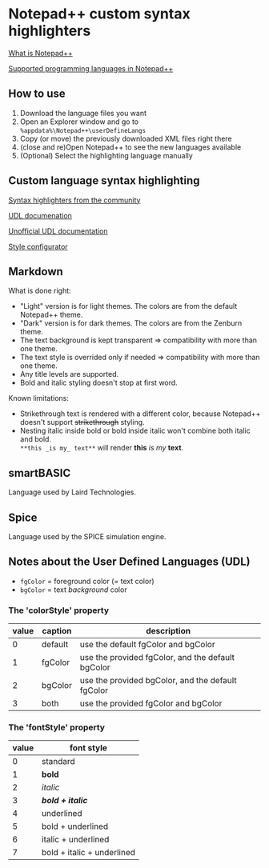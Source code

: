# Notepad++ custom syntax highlighters

[What is Notepad++](https://notepad-plus-plus.org/)

[Supported programming languages in Notepad++](https://npp-user-manual.org/docs/programing-languages/)

## How to use
1. Download the language files you want
1. Open an Explorer window and go to `%appdata%\Notepad++\userDefineLangs`
1. Copy (or move) the previously downloaded XML files right there
1. (close and re)Open Notepad++ to see the new languages available
1. (Optional) Select the highlighting language manually

## Custom language syntax highlighting

[Syntax highlighters from the community](https://github.com/notepad-plus-plus/userDefinedLanguages/tree/master/UDLs)

[UDL documenation](https://npp-user-manual.org/docs/user-defined-language-system/)

[Unofficial UDL documentation](http://ivan-radic.github.io/udl-documentation/)

[Style configurator](https://npp-user-manual.org/docs/preferences/#style-configurator)

## Markdown
What is done right:
- "Light" version is for light themes. The colors are from the default Notepad++ theme.
- "Dark" version is for dark themes. The colors are from the Zenburn theme.
- The text background is kept transparent => compatibility with more than one theme.
- The text style is overrided only if needed => compatibility with more than one theme.
- Any title levels are supported.
- Bold and italic styling doesn't stop at first word.

Known limitations:
- Strikethrough text is rendered with a different color, because Notepad++ doesn't support ~~strikethrough~~ styling.
- Nesting italic inside bold or bold inside italic won't combine both italic and bold.\
`**this _is my_ text**` will render **this** _is my_ **text**.

## smartBASIC
Language used by Laird Technologies.

## Spice
Language used by the SPICE simulation engine.

## Notes about the User Defined Languages (UDL)

- `fgColor` = foreground color (= text color)
- `bgColor` = text _background_ color

### The 'colorStyle' property
value | caption | description
----- | ------- | -----------
0 | default | use the default fgColor and bgColor
1 | fgColor | use the provided fgColor, and the default bgColor
2 | bgColor | use the provided bgColor, and the default fgColor
3 | both | use the provided fgColor and bgColor

### The 'fontStyle' property
value | font style
----- | ----------
0 | standard
1 | **bold**
2 | *italic*
3 | ***bold + italic***
4 | underlined
5 | bold + underlined
6 | italic + underlined
7 | bold + italic + underlined
